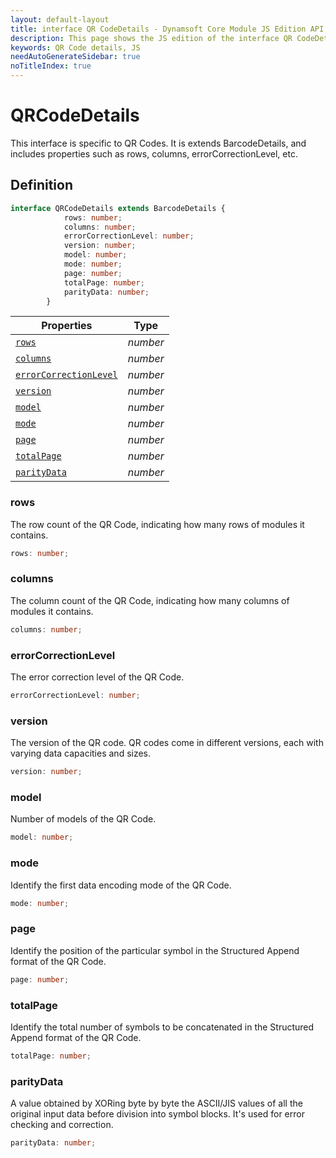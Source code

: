 ```yaml
---
layout: default-layout
title: interface QR CodeDetails - Dynamsoft Core Module JS Edition API Reference
description: This page shows the JS edition of the interface QR CodeDetails in Dynamsoft DBR Module.
keywords: QR Code details, JS
needAutoGenerateSidebar: true
noTitleIndex: true
---
```


# QRCodeDetails

This interface is specific to QR Codes. It is extends BarcodeDetails, and includes properties such as rows, columns, errorCorrectionLevel, etc.

## Definition

```ts
interface QRCodeDetails extends BarcodeDetails {
            rows: number;
            columns: number;
            errorCorrectionLevel: number;
            version: number;
            model: number;
            mode: number;
            page: number;
            totalPage: number;
            parityData: number;
        }
```

| Properties               | Type |
|----------------------|-------------|
| [`rows`](#rows) | *number* |
| [`columns`](#columns) | *number* |
| [`errorCorrectionLevel`](#errorcorrectionlevel) | *number* |
| [`version`](#version) | *number* |
| [`model`](#model) | *number* |
| [`mode`](#mode) | *number* |
| [`page`](#page) | *number* |
| [`totalPage`](#totalpage) | *number* |
| [`parityData`](#paritydata) | *number* |


### rows

The row count of the QR Code, indicating how many rows of modules it contains.

```typescript
rows: number;
```

### columns

The column count of the QR Code, indicating how many columns of modules it contains.

```typescript
columns: number;
```

### errorCorrectionLevel

The error correction level of the QR Code.

```typescript
errorCorrectionLevel: number;
```

### version

The version of the QR code. QR codes come in different versions, each with varying data capacities and sizes.

```typescript
version: number;
```

### model

Number of models of the QR Code.

```typescript
model: number;
```

### mode

Identify the first data encoding mode of the QR Code.

```typescript
mode: number;
```

### page

Identify the position of the particular symbol in the Structured Append format of the QR Code.

```typescript
page: number;
```

### totalPage

Identify the total number of symbols to be concatenated in the Structured Append format of the QR Code.

```typescript
totalPage: number;
```

### parityData

A value obtained by XORing byte by byte the ASCII/JIS values of all the original input data before division into symbol blocks. It's used for error checking and correction.

```typescript
parityData: number;
```